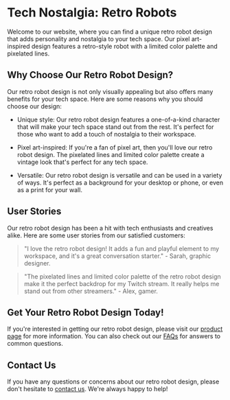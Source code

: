 <!--font:Open Sans-->

# Tech Nostalgia: Retro Robots

Welcome to our website, where you can find a unique retro robot design that adds personality and nostalgia to your tech space. Our pixel art-inspired design features a retro-style robot with a limited color palette and pixelated lines.

## Why Choose Our Retro Robot Design?

Our retro robot design is not only visually appealing but also offers many benefits for your tech space. Here are some reasons why you should choose our design:

- Unique style: Our retro robot design features a one-of-a-kind character that will make your tech space stand out from the rest. It's perfect for those who want to add a touch of nostalgia to their workspace.

- Pixel art-inspired: If you're a fan of pixel art, then you'll love our retro robot design. The pixelated lines and limited color palette create a vintage look that's perfect for any tech space.

- Versatile: Our retro robot design is versatile and can be used in a variety of ways. It's perfect as a background for your desktop or phone, or even as a print for your wall.

## User Stories

Our retro robot design has been a hit with tech enthusiasts and creatives alike. Here are some user stories from our satisfied customers:

> "I love the retro robot design! It adds a fun and playful element to my workspace, and it's a great conversation starter." - Sarah, graphic designer.

> "The pixelated lines and limited color palette of the retro robot design make it the perfect backdrop for my Twitch stream. It really helps me stand out from other streamers." - Alex, gamer.

## Get Your Retro Robot Design Today!

If you're interested in getting our retro robot design, please visit our [product page](#product-page) for more information. You can also check out our [FAQs](#faqs) for answers to common questions.

## Contact Us

If you have any questions or concerns about our retro robot design, please don't hesitate to [contact us](#contact-us). We're always happy to help!

<!--

Write me content for website with wallpaper which alt text is:

"A pixel art-inspired wallpaper featuring a retro-style robot, with a limited color palette and pixelated lines."

The name/title of the page should not be 1:1 copy of the alt text but rather a real content of the website which is using this wallpaper.

- Use markdown format 
- Start with heading
- Heading should be short and concise
- The content should look like a real website 
- The website should not be about the wallpaper, wallpaper is just a related background
- Heading should be contain work "wallpaper" or "background"
- Include real sections like references, contact, user stories, etc. use things relevant to the page purpose.
- Feel free to use structure like headings, bullets, numbering, blockquotes, paragraphs, horizontal lines, etc.
- You can use formatting like bold or _italic_
- You can include UTF-8 emojis
- Links should be only #hash anchors (and you can refer to the document itself)
- Do not include images


---


# Retro Robot Background for Your Tech Space

Welcome to our website, where you can find a unique retro robot wallpaper to add some personality to your tech space. Our pixel art-inspired wallpaper features a retro-style robot, with a limited color palette and pixelated lines that give it a nostalgic feel.

## Why Choose Our Retro Robot Wallpaper?

Our retro robot wallpaper is not only visually appealing but also offers many benefits for your tech space. Here are some reasons why you should choose our wallpaper:

- Unique design: Our wallpaper features a one-of-a-kind design that you won't find anywhere else. The retro-style robot adds a touch of nostalgia to your tech space, making it stand out from the rest.

- Pixel art-inspired: If you're a fan of pixel art, then you'll love our wallpaper. The pixelated lines and limited color palette create a vintage look that's perfect for any tech space.

- High-quality: We use only the highest quality materials to create our wallpapers, ensuring that they last for years to come. Our wallpaper is easy to install and remove, making it a hassle-free way to update your tech space.

## User Stories

Our retro robot wallpaper has been a hit with tech enthusiasts and creatives alike. Here are some user stories from our satisfied customers:

> "I love the retro robot wallpaper! It adds a fun and playful element to my workspace, and I always get compliments on it." - Sarah, graphic designer.

> "The pixelated lines and limited color palette of the retro robot wallpaper make it the perfect backdrop for my gaming setup. It really brings the whole room together." - Alex, gamer.

## References

If you're interested in purchasing our retro robot wallpaper, please visit our [product page](#product-page) for more information. You can also check out our [FAQs](#faqs) for answers to common questions.

## Contact Us

If you have any questions or concerns about our retro robot wallpaper, please don't hesitate to [contact us](#contact-us). We're always happy to help!


---


Heading is too long, rewrite whole content.


---


# Retro Robot Wallpaper for Your Tech Space

Welcome to our website, where you can find a unique retro robot wallpaper to add some personality to your tech space. Our pixel art-inspired wallpaper features a retro-style robot, with a limited color palette and pixelated lines that give it a nostalgic feel.

## Why Choose Our Wallpaper?

Our retro robot wallpaper is not only visually appealing but also offers many benefits for your tech space. Here are some reasons why you should choose our wallpaper:

- Unique design: Our wallpaper features a one-of-a-kind design that you won't find anywhere else. The retro-style robot adds a touch of nostalgia to your tech space, making it stand out from the rest.

- Pixel art-inspired: If you're a fan of pixel art, then you'll love our wallpaper. The pixelated lines and limited color palette create a vintage look that's perfect for any tech space.

- High-quality: We use only the highest quality materials to create our wallpapers, ensuring that they last for years to come. Our wallpaper is easy to install and remove, making it a hassle-free way to update your tech space.

## User Stories

Our retro robot wallpaper has been a hit with tech enthusiasts and creatives alike. Here are some user stories from our satisfied customers:

> "I love the retro robot wallpaper! It adds a fun and playful element to my workspace, and I always get compliments on it." - Sarah, graphic designer.

> "The pixelated lines and limited color palette of the retro robot wallpaper make it the perfect backdrop for my gaming setup. It really brings the whole room together." - Alex, gamer.

## Get Your Retro Robot Wallpaper Today!

If you're interested in purchasing our retro robot wallpaper, please visit our [product page](#product-page) for more information. You can also check out our [FAQs](#faqs) for answers to common questions.

## Contact Us

If you have any questions or concerns about our retro robot wallpaper, please don't hesitate to [contact us](#contact-us). We're always happy to help!


---


Heading should not include word "wallpaper". The website should not be about the wallpaper itself, wallpaper is just a related background, rewrite whole content.


---


# Retro Robot: A Nostalgic Addition to Your Tech Space

Welcome to our website, where you can find a unique retro robot wallpaper that adds personality and nostalgia to your tech space. Our pixel art-inspired design features a retro-style robot with a limited color palette and pixelated lines.

## Why Choose Our Retro Robot Design?

Our retro robot design is not only visually appealing but also offers many benefits for your tech space. Here are some reasons why you should choose our design:

- Unique style: Our retro robot design features a one-of-a-kind character that will make your tech space stand out from the rest. It's perfect for those who want to add a touch of nostalgia to their workspace.

- Pixel art-inspired: If you're a fan of pixel art, then you'll love our retro robot design. The pixelated lines and limited color palette create a vintage look that's perfect for any tech space.

- Versatile: Our retro robot design is versatile and can be used in a variety of ways. It's perfect as a background for your desktop or phone, or even as a print for your wall.

## User Stories

Our retro robot design has been a hit with tech enthusiasts and creatives alike. Here are some user stories from our satisfied customers:

> "I love the retro robot design! It adds a fun and playful element to my workspace, and it's a great conversation starter." - Sarah, graphic designer.

> "The pixelated lines and limited color palette of the retro robot design make it the perfect backdrop for my Twitch stream. It really helps me stand out from other streamers." - Alex, gamer.

## Get Your Retro Robot Design Today!

If you're interested in getting our retro robot design, please visit our [product page](#product-page) for more information. You can also check out our [FAQs](#faqs) for answers to common questions.

## Contact Us

If you have any questions or concerns about our retro robot design, please don't hesitate to [contact us](#contact-us). We're always happy to help!


---


Heading is too long, rewrite whole content.


---


# Add Nostalgia to Your Tech Space with Retro Robot Design

Welcome to our website, where you can find a unique retro robot design that adds personality and nostalgia to your tech space. Our pixel art-inspired design features a retro-style robot with a limited color palette and pixelated lines.

## Why Choose Our Retro Robot Design?

Our retro robot design is not only visually appealing but also offers many benefits for your tech space. Here are some reasons why you should choose our design:

- Unique style: Our retro robot design features a one-of-a-kind character that will make your tech space stand out from the rest. It's perfect for those who want to add a touch of nostalgia to their workspace.

- Pixel art-inspired: If you're a fan of pixel art, then you'll love our retro robot design. The pixelated lines and limited color palette create a vintage look that's perfect for any tech space.

- Versatile: Our retro robot design is versatile and can be used in a variety of ways. It's perfect as a background for your desktop or phone, or even as a print for your wall.

## User Stories

Our retro robot design has been a hit with tech enthusiasts and creatives alike. Here are some user stories from our satisfied customers:

> "I love the retro robot design! It adds a fun and playful element to my workspace, and it's a great conversation starter." - Sarah, graphic designer.

> "The pixelated lines and limited color palette of the retro robot design make it the perfect backdrop for my Twitch stream. It really helps me stand out from other streamers." - Alex, gamer.

## Get Your Retro Robot Design Today!

If you're interested in getting our retro robot design, please visit our [product page](#product-page) for more information. You can also check out our [FAQs](#faqs) for answers to common questions.

## Contact Us

If you have any questions or concerns about our retro robot design, please don't hesitate to [contact us](#contact-us). We're always happy to help!


---


Write me a Google font which is best fitting for the website.

Pick from the list:
- IBM Plex Sans
- Inter
- Montserrat
- Futura
- Orbitron
- Lobster
- Roboto
- Open Sans
- Dancing Script
- Playfair Display
- Barlow Condensed
- Raleway
- Lato
- Alegreya
- Exo 2
- Great Vibes
- Poppins


Write just the font name nothing else.


---


I recommend using the font "Open Sans" for the website.

-->
